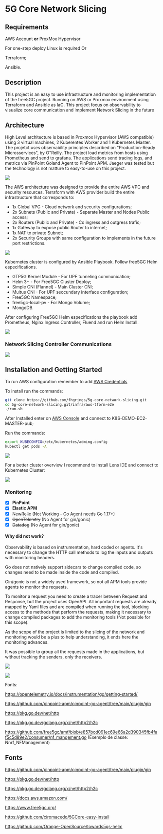 

# 5G Core Network Slicing

## Requirements

AWS Account **or** ProxMox Hypervisor

For one-step deploy Linux is required Or

Terraform;

Ansible.

## Description

This project is an easy to use infrastructure and monitoring implementation of the free5GC project. Running on AWS or Proxmox environment using Terraform and Ansible as IaC. This project focus on observability to visualize core communication and implement Network Slicing in the future

## Architecture

High Level architecture is based in Proxmox Hypervisor (AWS compatible) using 3 virtual machines, 2 Kuberentes Worker and 1 Kubernetes Master. The projetct uses observability principles described on "Production-Ready Microsservices", by  O"Reilly. The project load metrics from hosts using Prometheus and send to grafana. The applications send tracing logs, and metrics via PinPoint Goland Agent to PinPoint APM. Jaeger was tested but the technology is not matture to easy-to-use on this project.

![](./imgs/proxmox-architecture.png)



The AWS architecture was designed to provide the entire AWS VPC and security resources. Terraform with AWS provider build the entire infrastructure that corresponds to:

* 1x Global VPC - Cloud network and security configurations;
* 2x Subnets (Public and Private) - Separate Master and Nodes Public access;
* 2x Routers (Public and Private) - Co ingress and outgress trafic;
* 1x Gateway to expose public Router to internet;
* 1x NAT to private Subnet;
* 2x Security Groups with same configuration to implements in the future port restrictions.

![](./imgs/aws-architecture.png)



Kubernetes cluster is configured by Ansible Playbook. Follow free5GC Helm especifications.

* GTP5G Kernel Module - For UPF tunneling communication;
* Helm 3+ - For Free5GC Cluster Deploy;
* Simple CNI (Flannel) - Main Cluster CNI;
* Multus CNI - For UPF seccundary interface configuration;
* Free5GC Namespace;
* free5gc-local-pv - For Mongo Volume;
* MongoDB.

After configuring Free5GC Helm especifications the playbook add Prometheus, Nginx Ingress Controller, Fluend and run Helm Install.

![](./imgs/cluster-architecture.png)

### Network Slicing Controller Communications
![](./imgs/nsc-architecture.png)

## Installation and Getting Started

To run AWS configuration remember to add [AWS Credentials](https://docs.aws.amazon.com/sdk-for-javascript/v2/developer-guide/getting-your-credentials.html)

To install run the commands:

```bash
git clone https://github.com/fhgrings/5g-core-network-slicing.git
cd 5g-core-network-slicing.git/infra/aws-tform-e2e
./run.sh
```

After Installed enter on [AWS Console](https://us-east-2.console.aws.amazon.com/console/home) and connect to K8S-DEMO-EC2-MASTER-pub;

Run the commands:

```bash
export KUBECONFIG=/etc/kubernetes/adming.config
kubectl get pods -A
```

![](./imgs/cluster.jpeg)



For a better cluster overview I recommend to install Lens IDE and connect to Kubernetes Cluster:


![](./imgs/cluster-map.jpeg)

### Monitoring

- [x] **PinPoint**
- [x] **Elastic APM**
- [x] ~~NewRelic~~ (Not Working - Go Agent needs Go 1.17+)
- [x] ~~OpenTelemtry~~ (No Agent for gin/gonic)
- [x] ~~Datadog~~ (No Agent for gin/gonic)

#### Why did not work?

Observability is based on instrumentation, hard coded or agents. It's necessary to change the HTTP call methods to log the inputs and outputs with monitoring headers. 

Go does not natively support sidecars to change compiled code, so changes need to be made inside the code and compiled. 

Gin/gonic is not a widely used framework, so not all APM tools provide agents to monitor the requests.

To monitor a request you need to create a tracer between Request and Response, but the project uses OpenAPI. All important requests are already mapped by Yaml files and are compiled when running the tool, blocking access to the methods that perform the requests, making it necessary to change compiled packages to add the monitoring tools (Not possible for this scope). 

As the scope of the project is limited to the slicing of the network and monitoring would be a plus to help understanding, it ends here the monitoring advances. 

It was possible to group all the requests made in the applications, but without tracking the senders, only the receivers.

![](./imgs/pinpoint-service-map.png)





![](./imgs/pinpoint-tracing.png)

Fonts:

https://opentelemetry.io/docs/instrumentation/go/getting-started/

https://github.com/pinpoint-apm/pinpoint-go-agent/tree/main/plugin/gin

https://pkg.go.dev/net/http

https://pkg.go.dev/golang.org/x/net/http2/h2c

https://github.com/free5gc/amf/blob/e857bcd091ec69e66a2d390345fb4faf5c5d89e2/consumer/nf_mangement.go (Exemplo de classe: Nnrf_NFManagement)



## Fonts

https://github.com/pinpoint-apm/pinpoint-go-agent/tree/main/plugin/gin

https://pkg.go.dev/net/http

https://pkg.go.dev/golang.org/x/net/http2/h2c

https://docs.aws.amazon.com/

https://www.free5gc.org/

https://github.com/ciromacedo/5GCore-easy-install

https://github.com/Orange-OpenSource/towards5gs-helm
